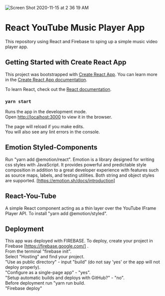 ![Screen Shot 2020-11-15 at 2 36 19 AM](https://user-images.githubusercontent.com/59614789/99179398-65155900-26eb-11eb-80a2-209de4c8741b.png)
# React YouTube Music Player App

This repository using React and Firebase to sping up a simple music video player app.

## Getting Started with Create React App

This project was bootstrapped with [Create React App](https://github.com/facebook/create-react-app). You can learn more in the [Create React App documentation](https://facebook.github.io/create-react-app/docs/getting-started).

To learn React, check out the [React documentation](https://reactjs.org/).

### `yarn start`

Runs the app in the development mode.\
Open [http://localhost:3000](http://localhost:3000) to view it in the browser.

The page will reload if you make edits.\
You will also see any lint errors in the console.

## Emotion Styled-Components

Run "yarn add @emotion/react". Emotion is a library designed for writing css styles with JavaScript. It provides powerful and predictable style composition in addition to a great developer experience with features such as source maps, labels, and testing utilities. Both string and object styles are supported. [https://emotion.sh/docs/introduction]

## React-You-Tube

A simple React component acting as a thin layer over the YouTube IFrame Player API. To install "yarn add @emotion/styled".

## Deployment 

This app was deployed with FIREBASE. To deploy, create your project in Firebase [https://firebase.google.com/] .\
 From the terminal "firebase init".\
 Select "Hosting" and find your project.\
 "Use as public directory" - input "build" (do not say 'yes' or the app will not deploy properly).\
 "Configure as a single-page app" - "yes".\
 "Setup automatic builds and deploys with GitHub?" - "no".\
  Before deployment run "yarn run build.\
 "Firebase deploy"
